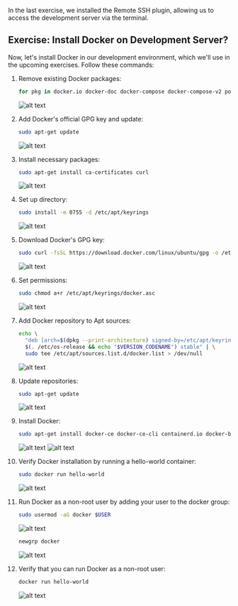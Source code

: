 In the last exercise, we installed the Remote SSH plugin, allowing us to access the development server via the terminal.

## Exercise: Install Docker on Development Server?

Now, let's install Docker in our development environment, which we'll use in the upcoming exercises. Follow these commands:

1. Remove existing Docker packages:
   ```sh
   for pkg in docker.io docker-doc docker-compose docker-compose-v2 podman-docker containerd runc; do sudo apt-get remove $pkg; done
   ```
   ![alt text](image.png)

2. Add Docker's official GPG key and update:
   ```sh
   sudo apt-get update
   ```
   ![alt text](image-1.png)

3. Install necessary packages:
   ```sh
   sudo apt-get install ca-certificates curl
   ```
   ![alt text](image-2.png)

4. Set up directory:
   ```sh
   sudo install -m 0755 -d /etc/apt/keyrings
   ```
   ![alt text](image-3.png)

5. Download Docker's GPG key:
   ```sh
   sudo curl -fsSL https://download.docker.com/linux/ubuntu/gpg -o /etc/apt/keyrings/docker.asc
   ```
   ![alt text](image-4.png)

6. Set permissions:
   ```sh
   sudo chmod a+r /etc/apt/keyrings/docker.asc
   ```
   ![alt text](image-5.png)

7. Add Docker repository to Apt sources:
   ```sh
   echo \
     "deb [arch=$(dpkg --print-architecture) signed-by=/etc/apt/keyrings/docker.asc] https://download.docker.com/linux/ubuntu \
     $(. /etc/os-release && echo "$VERSION_CODENAME") stable" | \
     sudo tee /etc/apt/sources.list.d/docker.list > /dev/null
   ```
   ![alt text](image-6.png)

8. Update repositories:
   ```sh
   sudo apt-get update
   ```
   ![alt text](image-7.png)

9. Install Docker:
   ```sh
   sudo apt-get install docker-ce docker-ce-cli containerd.io docker-buildx-plugin docker-compose-plugin
   ```
   ![alt text](image-8.png)
   ![alt text](image-9.png)

10. Verify Docker installation by running a hello-world container:
    ```sh
    sudo docker run hello-world
    ```
    ![alt text](image-10.png)

11. Run Docker as a non-root user by adding your user to the docker group:
    ```sh
    sudo usermod -aG docker $USER
    ```
    ![alt text](image-11.png)
    ```sh
    newgrp docker
    ```
    ![alt text](image-12.png)

12. Verify that you can run Docker as a non-root user:
    ```sh
    docker run hello-world
    ```
    ![alt text](image-13.png)